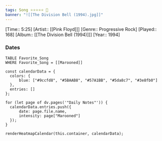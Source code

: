 ```yaml
---
tags: Song ⭐⭐⭐⭐⭐ 💛
banner: "![[The Division Bell (1994).jpg]]"
---
```

[Time:: 5:25]
[Artist:: [[Pink Floyd]]]
[Genre:: Progressive Rock]
[Played:: 168]
[Album:: [[The Division Bell (1994)]]]
[Year:: 1994]
### Dates
````dataview
TABLE Favorite_Song
WHERE Favorite_Song = [[Marooned]]
````

  ```dataviewjs
const calendarData = { 
	colors: { 
		blue: ["#9ccfd8", "#5BAAB8", "#57A1BB", "#5da8c7", "#3e8fb0"] 
	}, 
	entries: [] 
}; 

for (let page of dv.pages('"Daily Notes"')) { 
	calendarData.entries.push({ 
		date: page.file.name, 
		intensity: page["Marooned"]
	}); 
} 

renderHeatmapCalendar(this.container, calendarData);
```
